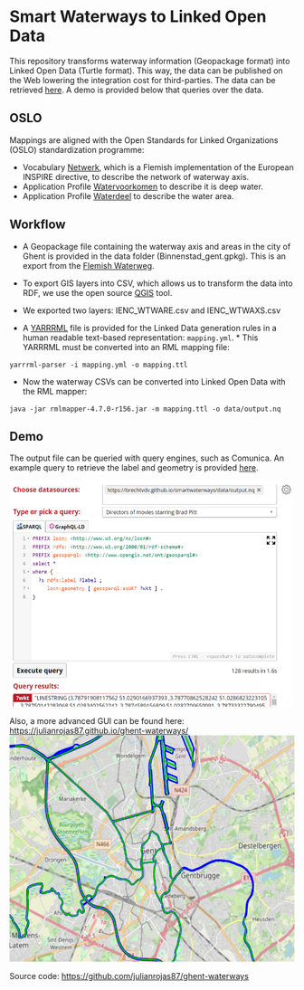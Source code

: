 # Smart Waterways to Linked Open Data

This repository transforms waterway information (Geopackage format) into Linked Open Data (Turtle format). This way, the data can be published on the Web lowering the integration cost for third-parties. The data can be retrieved [here](https://brechtvdv.github.io/smartwaterways/data/output.nq"). A demo is provided below that queries over the data.

## OSLO

Mappings are aligned with the Open Standards for Linked Organizations (OSLO) standardization programme:
- Vocabulary [Netwerk](https://data.vlaanderen.be/ns/netwerk#), which is a Flemish implementation of the European INSPIRE directive, to describe the network of waterway axis.
- Application Profile [Watervoorkomen](https://data.vlaanderen.be/ns/openbaardomein/watervoorkomen#) to describe it is deep water.
- Application Profile [Waterdeel](https://data.vlaanderen.be/ns/openbaardomein/waterdeel#) to describe the water area.

## Workflow

* A Geopackage file containing the waterway axis and areas in the city of Ghent is provided in the data folder (Binnenstad_gent.gpkg). This is an export from the [Flemish Waterweg](https://www.vlaamsewaterweg.be/).

* To export GIS layers into CSV, which allows us to transform the data into RDF, we use the open source [QGIS](https://qgis.org/nl/site/) tool.

* We exported two layers: IENC_WTWARE.csv and IENC_WTWAXS.csv

* A [YARRRML](https://rml.io/yarrrml/) file is provided for the Linked Data generation rules in a human readable text-based representation:  `mapping.yml`. * This YARRRML must be converted into an RML mapping file: 

```
yarrrml-parser -i mapping.yml -o mapping.ttl
```

* Now the waterway CSVs can be converted into Linked Open Data with the RML mapper:

```
java -jar rmlmapper-4.7.0-r156.jar -m mapping.ttl -o data/output.nq
```

## Demo

The output file can be queried with query engines, such as Comunica.
An example query to retrieve the label and geometry is provided [here](http://query.linkeddatafragments.org/#datasources=https%3A%2F%2Fbrechtvdv.github.io%2Fsmartwaterways%2Fdata%2Foutput.nq&query=PREFIX%20locn%3A%20%3Chttp%3A%2F%2Fwww.w3.org%2Fns%2Flocn%23%3E%0APREFIX%20rdfs%3A%20%3Chttp%3A%2F%2Fwww.w3.org%2F2000%2F01%2Frdf-schema%23%3E%0APREFIX%20geosparql%3A%20%3Chttp%3A%2F%2Fwww.opengis.net%2Font%2Fgeosparql%23%3E%0Aselect%20*%0Awhere%20%7B%0A%20%20%3Fs%20rdfs%3Alabel%20%3Flabel%20%3B%0A%20%20%20%20%20locn%3Ageometry%20%5B%20geosparql%3AasWKT%20%3Fwkt%20%5D%20.%0A%7D).

<img src="https://github.com/brechtvdv/smartwaterways/blob/master/example-query.PNG?raw=true" width="500" height="400">

Also, a more advanced GUI can be found here: https://julianrojas87.github.io/ghent-waterways/
<img src="https://github.com/brechtvdv/smartwaterways/blob/master/gui-ghent.PNG?raw=true" width="600" height="400">

Source code: https://github.com/julianrojas87/ghent-waterways 
